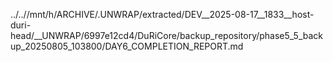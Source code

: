 ../..//mnt/h/ARCHIVE/.UNWRAP/extracted/DEV__2025-08-17__1833__host-duri-head/__UNWRAP/6997e12cd4/DuRiCore/backup_repository/phase5_5_backup_20250805_103800/DAY6_COMPLETION_REPORT.md